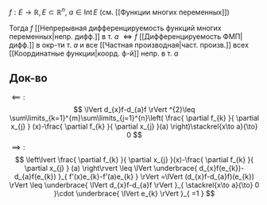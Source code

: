 $f:E\to \mathbb{R}, E\subset \mathbb{R}^{n},\ a \in \mathrm{Int}\,E$ (см. [[Функции многих переменных]])

Тогда $f$ [[Непрерывная дифференцируемость функций многих переменных|непр. дифф.]] в т. $a$ $\iff f$ [[Дифференцируемость ФМП|дифф.]] в окр-ти т. $a$ и все [[Частная производная|част. произв.]] всех [[Координатные функции|коорд. ф-й]] непр. в т. $a$
## Док-во

$\impliedby:$
$$
\lVert d_{x}f-d_{a}f \rVert ^{2}\leq \sum\limits_{k=1}^{m}\sum\limits_{j=1}^{n}\left( \frac{ \partial f_{k} }{ \partial x_{j} } (x)-\frac{ \partial f_{k} }{ \partial x_{j} }(a)  \right)\stackrel{x\to a}{\to} 0
$$
$\implies:$
$$
\left\lvert  \frac{ \partial f_{k} }{ \partial x_{j} }(x)-\frac{ \partial f_{k} }{ \partial x_{j} } (a)  \right\rvert \leq \lVert \underbrace{ d_{x}f(e_{k})-d_{a}f(e_{k}) }_{ f'(x)e_{k}-f'(a)e_{k} } \rVert =\lVert (d_{x}f-d_{a}f)(e_{k}) \rVert \leq \underbrace{ \lVert d_{x}f-d_{a}f \rVert }_{ \stackrel{x\to a}{\to} 0 }\cdot \underbrace{ \lVert e_{k} \rVert }_{ =1 }  
$$